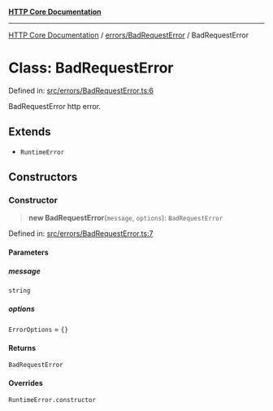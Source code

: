 [**HTTP Core Documentation**](../../../README.md)

***

[HTTP Core Documentation](../../../README.md) / [errors/BadRequestError](../README.md) / BadRequestError

# Class: BadRequestError

Defined in: [src/errors/BadRequestError.ts:6](https://github.com/stonemjs/http-core/blob/6577700bdede2420a5df45a338635c35547070ea/src/errors/BadRequestError.ts#L6)

BadRequestError http error.

## Extends

- `RuntimeError`

## Constructors

### Constructor

> **new BadRequestError**(`message`, `options`): `BadRequestError`

Defined in: [src/errors/BadRequestError.ts:7](https://github.com/stonemjs/http-core/blob/6577700bdede2420a5df45a338635c35547070ea/src/errors/BadRequestError.ts#L7)

#### Parameters

##### message

`string`

##### options

`ErrorOptions` = `{}`

#### Returns

`BadRequestError`

#### Overrides

`RuntimeError.constructor`
